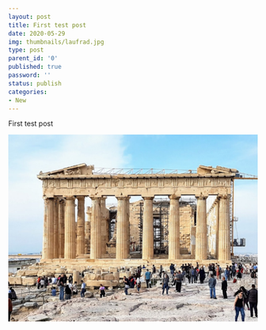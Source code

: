 ```yaml
---
layout: post
title: First test post
date: 2020-05-29
img: thumbnails/laufrad.jpg
type: post
parent_id: '0'
published: true
password: ''
status: publish
categories:
- New
---
```

First test post

![Acropolis](/assets/places/acropolis.jpg "Acropolis")
